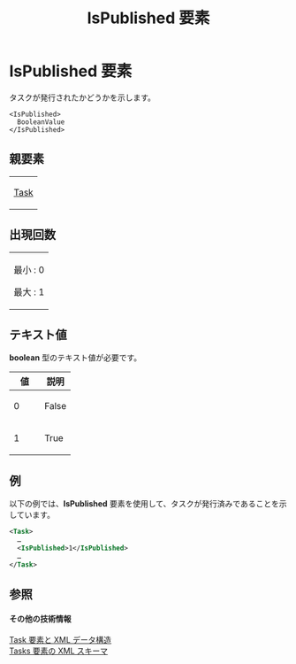 ﻿---
title: IsPublished 要素
TOCTitle: IsPublished 要素
ms:assetid: 54c16411-8ce2-4eda-aa3c-7558a525f690
ms:mtpsurl: https://msdn.microsoft.com/ja-jp/library/Bb968507(v=office.12)
ms:contentKeyID: 16737313
ms.date: 06/30/2008
mtps_version: v=office.12
dev_langs:
- xml
ms.translationtype: HT
---

# IsPublished 要素

タスクが発行されたかどうかを示します。

    <IsPublished>
      BooleanValue
    </IsPublished>

## 親要素

<table>
<colgroup>
<col style="width: 100%" />
</colgroup>
<tbody>
<tr class="odd">
<td><p><a href="task-element.md">Task</a></p></td>
</tr>
</tbody>
</table>


## 出現回数


<table>
<colgroup>
<col style="width: 100%" />
</colgroup>
<tbody>
<tr class="odd">
<td><p>最小 : 0</p>
<p>最大 : 1</p></td>
</tr>
</tbody>
</table>


## テキスト値

**boolean** 型のテキスト値が必要です。

<table>
<colgroup>
<col style="width: 50%" />
<col style="width: 50%" />
</colgroup>
<thead>
<tr class="header">
<th>値</th>
<th>説明</th>
</tr>
</thead>
<tbody>
<tr class="odd">
<td><p>0</p></td>
<td><p>False</p></td>
</tr>
<tr class="even">
<td><p>1</p></td>
<td><p>True</p></td>
</tr>
</tbody>
</table>


## 例

以下の例では、**IsPublished** 要素を使用して、タスクが発行済みであることを示しています。

``` xml
<Task>
  …
  <IsPublished>1</IsPublished>
  …
</Task>
```

## 参照

#### その他の技術情報

[Task 要素と XML データ構造](task-elements-and-xml-structure.md)  
[Tasks 要素の XML スキーマ](xml-schema-for-the-tasks-element.md)

